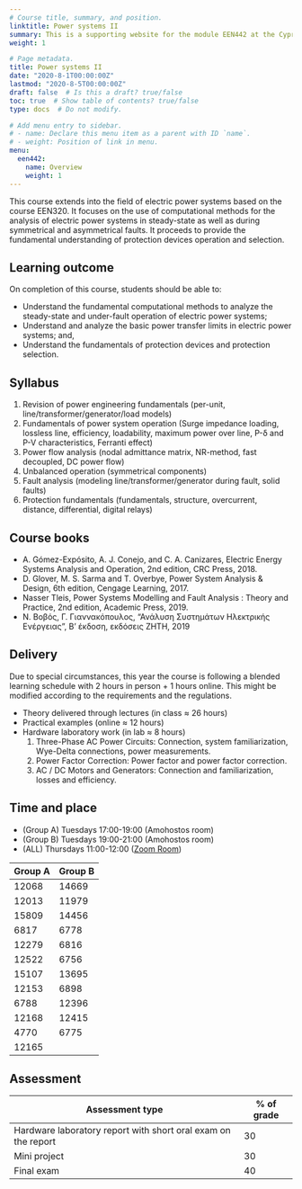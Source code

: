 ```yaml
---
# Course title, summary, and position.
linktitle: Power systems II
summary: This is a supporting website for the module EEN442 at the Cyprus University of Technology
weight: 1

# Page metadata.
title: Power systems II
date: "2020-8-1T00:00:00Z"
lastmod: "2020-8-5T00:00:00Z"
draft: false  # Is this a draft? true/false
toc: true  # Show table of contents? true/false
type: docs  # Do not modify.

# Add menu entry to sidebar.
# - name: Declare this menu item as a parent with ID `name`.
# - weight: Position of link in menu.
menu:
  een442:
    name: Overview
    weight: 1
---
```



This course extends into the field of electric power systems based on the course EEN320. It focuses on the use of computational methods for the analysis of electric power systems in steady-state as well as during symmetrical and asymmetrical faults. It proceeds to provide the fundamental understanding of protection devices operation and selection.

## Learning outcome

On completion of this course, students should be able to:

- Understand the fundamental computational methods to analyze the steady-state and
under-fault operation of electric power systems;
- Understand and analyze the basic power transfer limits in electric power systems; and,
- Understand the fundamentals of protection devices and protection selection.

## Syllabus

1. Revision of power engineering fundamentals (per-unit,
line/transformer/generator/load models) 
2. Fundamentals of power system operation (Surge impedance loading, lossless line,
efficiency, loadability, maximum power over line, P-δ and P-V
characteristics, Ferranti effect)
3. Power flow analysis (nodal admittance matrix, NR-method, fast
decoupled, DC power flow)
4. Unbalanced operation (symmetrical components)
5. Fault analysis (modeling line/transformer/generator during fault, solid
faults)
6. Protection fundamentals (fundamentals, structure, overcurrent, distance,
differential, digital relays)

## Course books

- A. Gómez-Expósito, A. J. Conejo, and C. A. Canizares, Electric Energy Systems Analysis and Operation, 2nd edition, CRC Press, 2018.
- D. Glover, M. S. Sarma and T. Overbye, Power System Analysis & Design, 6th edition, Cengage Learning, 2017.
- Nasser Tleis, Power Systems Modelling and Fault Analysis : Theory and Practice, 2nd edition, Academic Press, 2019.
- Ν. Βοβός, Γ. Γιαννακόπουλος, “Ανάλυση Συστημάτων Ηλεκτρικής Ενέργειας”, Β’ έκδοση, εκδόσεις ΖΗΤΗ, 2019

## Delivery

Due to special circumstances, this year the course is following a blended learning schedule with 2 hours in person + 1 hours online. This might be modified according to the requirements and the regulations.

- Theory delivered through lectures (in class ≈ 26 hours)
- Practical examples (online ≈ 12 hours)
- Hardware laboratory work (in lab ≈ 8 hours)
    1. Three-Phase AC Power Circuits: Connection, system familiarization, Wye-Delta connections, power measurements.
    2. Power Factor Correction: Power factor and power factor correction.
    3. AC / DC Motors and Generators: Connection and familiarization, losses and efficiency.




## Time and place

- (Group A) Tuesdays 17:00-19:00 (Amohostos room)
- (Group B) Tuesdays 19:00-21:00 (Amohostos room)
- (ALL) Thursdays 11:00-12:00 ([Zoom Room](https://us02web.zoom.us/j/83097913675))

| Group A | Group B |
|-----------------|------------|
|12068|14669|
|12013|11979|
|15809|14456|
|6817 |6778|
|12279|6816|
|12522|6756|
|15107|13695|
|12153|6898|
|6788 |12396|
|12168|12415|
|4770|6775|
|12165||

## Assessment

| Assessment type | % of grade |
|-----------------|------------|
| Hardware laboratory report with short oral exam on the report | 30          |
| Mini project | 30         |
| Final exam      | 40         |